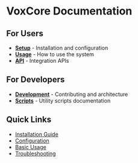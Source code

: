# VoxCore Documentation

## For Users
- **[Setup](setup/)** - Installation and configuration
- **[Usage](usage/)** - How to use the system
- **[API](api/)** - Integration APIs

## For Developers
- **[Development](development/)** - Contributing and architecture
- **[Scripts](../scripts/README.md)** - Utility scripts documentation

## Quick Links
- [Installation Guide](setup/dependencies.md)
- [Configuration](setup/configuration.md)
- [Basic Usage](usage/basic-usage.md)
- [Troubleshooting](setup/troubleshooting.md)
